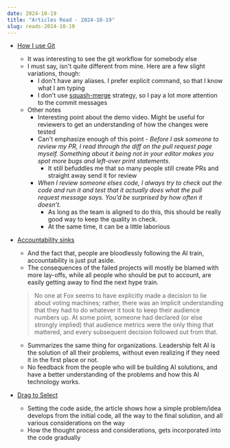 ```yaml
---
date: 2024-10-19
title: "Articles Read - 2024-10-19"
slug: reads-2024-10-19
---
```




* [How I use Git][1]
  * It was interesting to see the git workflow for somebody else
  * I must say, isn't quite different from mine. Here are a few slight variations, though:
    * I don't have any aliases. I prefer explicit command, so that I know what I am typing
    * I don't use [squash-merge][2] strategy, so I pay a lot more attention to the commit messages
  * Other notes
    * Interesting point about the demo video. Might be useful for reviewers to get an understanding of how the changes were tested
    * Can't emphasize enough of this point - *Before I ask someone to review my PR, I read through the diff on the pull request page myself. Something about it being not in your editor makes you spot more bugs and left-over print statements.*
      * It still befuddles me that so many people still create PRs and straight away send it for review
    * *When I review someone elses code, I always try to check out the code and run it and test that it actually does what the pull request message says. You’d be surprised by how often it doesn’t.*
      * As long as the team is aligned to do this, this should be really good way to keep the quality in check.
      * At the same time, it can be a little laborious

* [Accountability sinks][3]
  * And the fact that, people are bloodlessly following the AI train, accountability is just put aside.
  * The consequences of the failed projects will mostly be blamed with more lay-offs, while all people who should be put to account, are easily getting away to find the next hype train.
  > No one at Fox seems to have explicitly made a decision to lie about voting machines; rather, there was an implicit understanding that they had to do whatever it took to keep their audience numbers up. At some point, someone had declared (or else strongly implied) that audience metrics were the only thing that mattered, and every subsequent decision followed out from that.
    * Summarizes the same thing for organizations. Leadership felt AI is the solution of all their problems, without even realizing if they need it in the first place or not.
    * No feedback from the people who will be building AI solutions, and have a better understanding of the problems and how this AI technology works.

* [Drag to Select][4]
  * Setting the code aside, the article shows how a simple problem/idea develops from the initial code, all the way to the final solution, and all various considerations on the way
  * How the thought process and considerations, gets incorporated into the code gradually



  [1]: https://registerspill.thorstenball.com/p/how-i-use-git
  [2]: https://docs.github.com/en/repositories/configuring-branches-and-merges-in-your-repository/configuring-pull-request-merges/configuring-commit-squashing-for-pull-requests
  [3]: https://aworkinglibrary.com/writing/accountability-sinks
  [4]: https://www.joshuawootonn.com/react-drag-to-select
